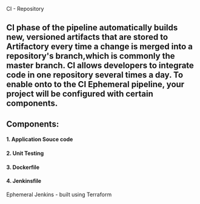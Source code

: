 CI - Repository
## CI phase of the pipeline automatically builds new, versioned artifacts that are stored to Artifactory every time a change is merged into a repository's branch,which is commonly the master branch. CI allows developers to integrate code in one repository several times a day. To enable onto to the CI Ephemeral pipeline, your project will be configured with certain components. 
## Components:
#### 1. Application Souce code
#### 2. Unit Testing
#### 3. Dockerfile
#### 4. Jenkinsfile
Ephemeral Jenkins - built using Terraform
